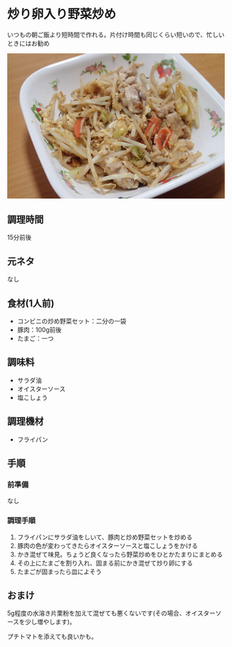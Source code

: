 # 炒り卵入り野菜炒め

いつもの朝ご飯より短時間で作れる。片付け時間も同じくらい短いので、忙しいときにはお勧め

![調理写真](炒り卵入り野菜炒め.jpg)

## 調理時間
15分前後

## 元ネタ

なし

## 食材(1人前)
- コンビニの炒め野菜セット：二分の一袋
- 豚肉：100g前後
- たまご：一つ

## 調味料
- サラダ油
- オイスターソース
- 塩こしょう

## 調理機材
- フライパン

## 手順

### 前準備

なし

### 調理手順

1. フライパンにサラダ油をしいて、豚肉と炒め野菜セットを炒める
1. 豚肉の色が変わってきたらオイスターソースと塩こしょうをかける
1. かき混ぜて味見。ちょうど良くなったら野菜炒めをひとかたまりにまとめる
1. その上にたまごを割り入れ、固まる前にかき混ぜて炒り卵にする
1. たまごが固まったら皿によそう

## おまけ

5g程度の水溶き片栗粉を加えて混ぜても悪くないです(その場合、オイスターソースを少し増やします)。

プチトマトを添えても良いかも。